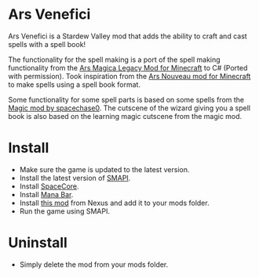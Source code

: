 # Ars Venefici

Ars Venefici is a Stardew Valley mod that adds the ability to craft and cast spells with a spell book!

The functionality for the spell making is a port of the spell making functionality from the [Ars Magica Legacy Mod for Minecraft](https://www.curseforge.com/minecraft/mc-mods/ars-magica-legacy) to C# (Ported with permission).
Took inspiration from the [Ars Nouveau mod for Minecraft](https://www.curseforge.com/minecraft/mc-mods/ars-nouveau) to make spells using a spell book format.

Some functionality for some spell parts is based on some spells from the [Magic mod by spacechase0](https://www.nexusmods.com/stardewvalley/mods/2007). 
The cutscene of the wizard giving you a spell book is also based on the learning magic cutscene from the magic mod.

# Install

- Make sure the game is updated to the latest version.
- Install the latest version of [SMAPI](https://smapi.io/).
- Install [SpaceCore](https://www.nexusmods.com/stardewvalley/mods/1348).
- Install [Mana Bar](https://www.nexusmods.com/stardewvalley/mods/7831).
- Install [this mod]() from Nexus and add it to your mods folder.
- Run the game using SMAPI.

# Uninstall
- Simply delete the mod from your mods folder.
